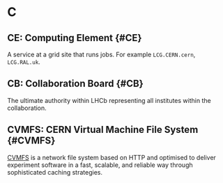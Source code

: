 # C

## CE: Computing Element {#CE}

A service at a grid site that runs jobs. For example `LCG.CERN.cern`, `LCG.RAL.uk`.

## CB: Collaboration Board {#CB}

The ultimate authority within LHCb representing all institutes within the collaboration.

## CVMFS: CERN Virtual Machine File System {#CVMFS}

[CVMFS](https://cernvm.cern.ch/portal/filesystem) is a network file system based on HTTP and optimised to deliver experiment software
in a fast, scalable, and reliable way through sophisticated caching strategies.
